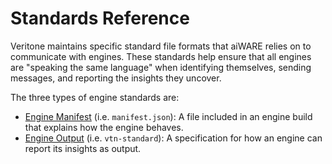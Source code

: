 # Standards Reference

Veritone maintains specific standard file formats that aiWARE relies on to communicate with engines.
These standards help ensure that all engines are "speaking the same language" when identifying themselves,
sending messages, and reporting the insights they uncover.

The three types of engine standards are:
- [Engine Manifest](/developer/engines/standards/engine-manifest/) (i.e. `manifest.json`): A file included in an engine build that explains how the engine behaves.
- [Engine Output](/developer/engines/standards/engine-output/) (i.e. `vtn-standard`): A specification for how an engine can report its insights as output.
<!--TODO: Add back - [Message Types](/developer/engines/standards/message-types/): The types of messages engines can read and write to/from the edge kafka queue.-->

